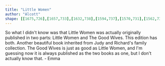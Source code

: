 ```yaml
---
title: "Little Women"
author: "Alcott"
shape: [[1675,726],[1657,733],[1632,738],[1594,737],[1570,731],[1562,731],[1557,736],[1557,751],[1562,765],[1578,788],[1596,804],[1608,823],[1612,833],[1612,956],[1607,1156],[1608,1231],[1606,1251],[1607,1278],[1605,1293],[1605,1439],[1602,1546],[1606,1554],[1614,1560],[1630,1564],[1653,1566],[1685,1566],[1715,1563],[1742,1549],[1746,1545],[1748,1539],[1750,1516],[1752,1389],[1754,1376],[1754,1352],[1758,1299],[1758,1264],[1770,1006],[1771,937],[1773,913],[1776,903],[1778,841],[1780,832],[1780,820],[1783,808],[1781,796],[1768,784],[1750,775],[1744,774],[1733,767],[1706,747],[1691,733],[1685,731],[1678,726]]
---
```

So what I didn't know was that Little Women was actually originally published in two parts: Little Women and The Good Wives.  This edition has both.  Another beautiful book inherited from Judy and Richard's family collection. The Good Wives is just as good as Little Women, and I'm guessing now it is always published as the two books as one, but I don't actually know that. - Emma
